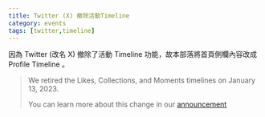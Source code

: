 ```yaml
---
title: Twitter (X) 撤除活動Timeline
category: events
tags: [twitter,timeline]
---
```


因為 Twitter (改名 X) 撤除了活動 Timeline 功能，故本部落將首頁側欄內容改成 Profile Timeline 。

> We retired the Likes, Collections, and Moments timelines on January 13, 2023.
> 
> You can learn more about this change in our [announcement](https://twittercommunity.com/t/removing-support-for-embedded-like-collection-and-moment-timelines/150313)
